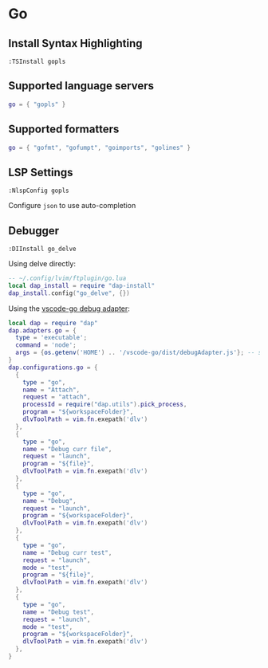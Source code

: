 # Go

## Install Syntax Highlighting

```vim
:TSInstall gopls
```

## Supported language servers

```lua
go = { "gopls" }
```

## Supported formatters

```lua
go = { "gofmt", "gofumpt", "goimports", "golines" }
```

## LSP Settings

```vim
:NlspConfig gopls
```

Configure `json` to use auto-completion

## Debugger

```vim
:DIInstall go_delve
```

Using delve directly:

```lua
-- ~/.config/lvim/ftplugin/go.lua
local dap_install = require "dap-install"
dap_install.config("go_delve", {})
```

Using the [vscode-go debug adapter](https://github.com/mfussenegger/nvim-dap/wiki/Debug-Adapter-installation#go):

```lua
local dap = require "dap"
dap.adapters.go = {
  type = 'executable';
  command = 'node';
  args = {os.getenv('HOME') .. '/vscode-go/dist/debugAdapter.js'}; -- specify the path to the adapter
}
dap.configurations.go = {
  {
    type = "go",
    name = "Attach",
    request = "attach",
    processId = require("dap.utils").pick_process,
    program = "${workspaceFolder}",
    dlvToolPath = vim.fn.exepath('dlv')
  },
  {
    type = "go",
    name = "Debug curr file",
    request = "launch",
    program = "${file}",
    dlvToolPath = vim.fn.exepath('dlv')
  },
  {
    type = "go",
    name = "Debug",
    request = "launch",
    program = "${workspaceFolder}",
    dlvToolPath = vim.fn.exepath('dlv')
  },
  {
    type = "go",
    name = "Debug curr test",
    request = "launch",
    mode = "test",
    program = "${file}",
    dlvToolPath = vim.fn.exepath('dlv')
  },
  {
    type = "go",
    name = "Debug test",
    request = "launch",
    mode = "test",
    program = "${workspaceFolder}",
    dlvToolPath = vim.fn.exepath('dlv')
  },
}
```
